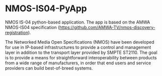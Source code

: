 # NMOS-IS04-PyApp

NMOS IS-04 python-based application.
The app is based on the AMWA NMOS-IS04 specification (https://github.com/AMWA-TV/nmos-discovery-registration).

The Networked Media Open Specifications (NMOS) have been developed for use in IP-based infrastructures to provide a control and management layer in addition to the transport layer provided by SMPTE ST2110.  The goal is to provide a means for straightforward interoperability between products from a wide range of manufacturers, in order that end users and service providers can build best-of-breed systems.
